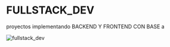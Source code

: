 # FULLSTACK_DEV
proyectos implementando BACKEND Y FRONTEND CON BASE a  



![fullstack_dev](https://assets.bitdegree.org/online-learning-platforms/storage/media/2018/11/What-Is-A-Full-Stack-Developer-and-Everything-You-Need-to-Know-to-Start.jpg)
